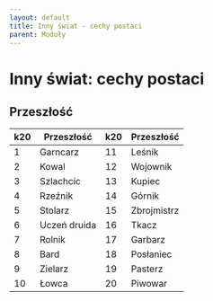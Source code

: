 ```yaml
---
layout: default
title: Inny świat - cechy postaci
parent: Moduły
---
```


# Inny świat: cechy postaci

## Przeszłość

| k20 | Przeszłość   | k20 | Przeszłość  |
| --- | ------------ | --- | ----------- |
| 1   | Garncarz     | 11  | Leśnik      |
| 2   | Kowal        | 12  | Wojownik    |
| 3   | Szlachcic    | 13  | Kupiec      |
| 4   | Rzeźnik      | 14  | Górnik      |
| 5   | Stolarz      | 15  | Zbrojmistrz |
| 6   | Uczeń druida | 16  | Tkacz       |
| 7   | Rolnik       | 17  | Garbarz     |
| 8   | Bard         | 18  | Posłaniec   |
| 9   | Zielarz      | 19  | Pasterz     |
| 10  | Łowca        | 20  | Piwowar     |
